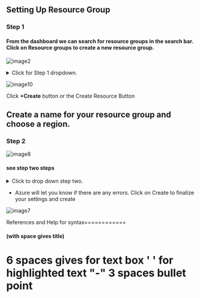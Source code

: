 ## Setting Up Resource Group

### Step 1

#### From the dashboard we can search for resource groups in the search bar. Click on Resource groups to create a new resource group.





![image2](https://user-images.githubusercontent.com/115432675/223289863-a527c45a-8f31-45c8-9864-b37ef01bd4a5.png)

<details>
  <summary>Click for Step 1 dropdown.</summary>
  
  <br>
  
1. Azure requires that you set up a resource group before you can set up anything else.
2. Use the Azure portal to create a resource group that will contain everything the development team needs.

</details>






![image10](https://user-images.githubusercontent.com/115432675/223291427-d9507fb8-787d-4237-870c-c2b327393701.png)

Click **+Create** button or the Create Resource Button








## Create a name for your resource group and choose a region. 

### Step 2


![image8](https://user-images.githubusercontent.com/115432675/223294082-f38e3513-056e-4ad2-aad7-3c168d09757d.png)


#### see step two steps
<details>
  <summary>Click to drop down step two.</summary>
  
  <br>
 
1. Create name of your resource group and choose a region. 
2. Every resource you create after this must be created in the same region.
  
**Note:** When creating a resource group it is best practice to keep note of what region your group is in. This group's region is the East US, so I put EUS at the end of the resource group name (Exmple-Resourcegroup-EUS) for myself or whoever else is managing the server knows the region.
  

</details>

 - Azure will let you know if there are any errors. Click on Create to finalize your settings and create


![image7](https://user-images.githubusercontent.com/115432675/223298662-af6801a3-e7b4-46cb-88aa-bdf5493b9de2.png)











References and Help for syntax============
#### (with space gives title)
6 spaces gives for text box
' ' for highlighted text 
"-" 3 spaces bullet point
================================
